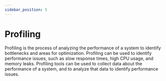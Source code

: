 ```yaml
---
sidebar_position: 5
---
```


# Profiling

Profiling is the process of analyzing the performance of a system to identify bottlenecks and areas for optimization. Profiling can be used to identify performance issues, such as slow response times, high CPU usage, and memory leaks. Profiling tools can be used to collect data about the performance of a system, and to analyze that data to identify performance issues.